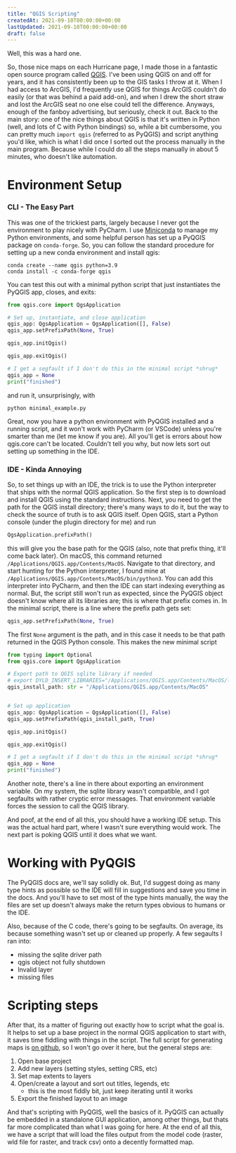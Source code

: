 ```yaml
---
title: "QGIS Scripting"
createdAt: 2021-09-10T00:00:00+00:00
lastUpdated: 2021-09-10T00:00:00+00:00
draft: false
---
```


Well, this was a hard one.

So, those nice maps on each Hurricane page, I made those in a fantastic open source program called [QGIS](https://www.qgis.org/en/site/). I've been using QGIS on and off for years, and it has consistently been up to the GIS tasks I throw at it.  When I had access to ArcGIS, I'd frequently use QGIS for things ArcGIS couldn't do easily (or that was behind a paid add-on), and when I drew the short straw and lost the ArcGIS seat no one else could tell the difference.  Anyways, enough of the fanboy advertising, but seriously, check it out.  Back to the main story: one of the nice things about QGIS is that it's written in Python (well, and lots of C with Python bindings) so, while a bit cumbersome, you can pretty much `import qgis` (referred to as PyQGIS) and script anything you'd like, which is what I did once I sorted out the process manually in the main program.  Because while I could do all the steps manually in about 5 minutes, who doesn't like automation.

# Environment Setup
### CLI - The Easy Part
This was one of the trickiest parts, largely because I never got the environment to play nicely with PyCharm.  I use [Miniconda](https://docs.conda.io/en/latest/miniconda.html) to manage my Python environments, and some helpful person has set up a PyQGIS package on `conda-forge`.  So, you can follow the standard procedure for setting up a new conda environment and install qgis:

```shell
conda create --name qgis python=3.9
conda install -c conda-forge qgis
```

You can test this out with a minimal python script that just instantiates the PyQGIS app, closes, and exits:

```python
from qgis.core import QgsApplication

# Set up, instantiate, and close application
qgis_app: QgsApplication = QgsApplication([], False)
qgis_app.setPrefixPath(None, True)

qgis_app.initQgis()

qgis_app.exitQgis()

# I get a segfault if I don't do this in the minimal script *shrug*
qgis_app = None
print("finished")
```

and run it, unsurprisingly, with

```shell
python minimal_example.py
```

Great, now you have a python environment with PyQGIS installed and a running script, and it won't work with PyCharm (or VSCode) unless you're smarter than me (let me know if you are).  All you'll get is errors about how qgis.core can't be located.  Couldn't tell you why, but now lets sort out setting up something in the IDE.

### IDE - Kinda Annoying
So, to set things up with an IDE, the trick is to use the Python interpreter that ships with the normal QGIS application.  So the first step is to download and install QGIS using the standard instructions.  Next, you need to get the path for the QGIS install directory; there's many ways to do it, but the way to check the source of truth is to ask QGIS itself.  Open QGIS, start a Python console (under the plugin directory for me) and run

```python
QgsApplication.prefixPath()
```

this will give you the base path for the QGIS (also, note that prefix thing, it'll come back later).  On macOS, this command returned `/Applications/QGIS.app/Contents/MacOS`.  Navigate to that directory, and start hunting for the Python interpreter, I found mine at `/Applications/QGIS.app/Contents/MacOS/bin/python3`.  You can add this interpreter into PyCharm, and then the IDE can start indexing everything as normal.  But, the script still won't run as expected, since the PyQGIS object doesn't know where all its libraries are; this is where that prefix comes in.  In the minimal script, there is a line where the prefix path gets set:

```python
qgis_app.setPrefixPath(None, True)
```

The first `None` argument is the path, and in this case it needs to be that path returned in the QGIS Python console.  This makes the new minimal script

```python
from typing import Optional
from qgis.core import QgsApplication

# Export path to QGIS sqlite library if needed
# export DYLD_INSERT_LIBRARIES="/Applications/QGIS.app/Contents/MacOS/lib/libsqlite3.dylib"
qgis_install_path: str = "/Applications/QGIS.app/Contents/MacOS"


# Set up application
qgis_app: QgsApplication = QgsApplication([], False)
qgis_app.setPrefixPath(qgis_install_path, True)

qgis_app.initQgis()

qgis_app.exitQgis()

# I get a segfault if I don't do this in the minimal script *shrug*
qgis_app = None
print("finished")
```

Another note, there's a line in there about exporting an environment variable.  On my system, the sqlite library wasn't compatible, and I got segfaults with rather cryptic error messages.  That environment variable forces the session to call the QGIS library.

And poof, at the end of all this, you should have a working IDE setup.  This was the actual hard part, where I wasn't sure everything would work.  The next part is poking QGIS until it does what we want.

# Working with PyQGIS
The PyQGIS docs are, we'll say solidly ok.  But, I'd suggest doing as many type hints as possible so the IDE will fill in suggestions and save you time in the docs.  And you'll have to set most of the type hints manually, the way the files are set up doesn't always make the return types obvious to humans or the IDE.

Also, because of the C code, there's going to be segfaults.  On average, its because something wasn't set up or cleaned up properly.  A few segaults I ran into:
- missing the sqlite driver path
- qgis object not fully shutdown
- Invalid layer
- missing files

# Scripting steps
After that, its a matter of figuring out exactly how to script what the goal is.  It helps to set up a base project in the normal QGIS application to start with, it saves time fiddling with things in the script.  The full script for generating maps is [on github](https://github.com/cliftbar/godin/blob/main/scripts/qgis_layout_exporter.py), so I won't go over it here, but the general steps are:
1. Open base project
2. Add new layers (setting styles, setting CRS, etc)
3. Set map extents to layers
4. Open/create a layout and sort out titles, legends, etc
    - this is the most fiddly bit, just keep iterating until it works
5. Export the finished layout to an image

And that's scripting with PyQGIS, well the basics of it.  PyQGIS can actually be embedded in a standalone GUI application, among other things, but thats far more complicated than what I was going for here.  At the end of all this, we have a script that will load the files output from the model code (raster, wld file for raster, and track csv) onto a decently formatted map.
